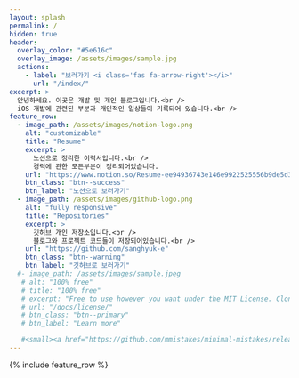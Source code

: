 ```yaml
---
layout: splash
permalink: /
hidden: true
header:
  overlay_color: "#5e616c"
  overlay_image: /assets/images/sample.jpg
  actions:
    - label: "보러가기 <i class='fas fa-arrow-right'></i>"
      url: "/index/"
excerpt: >
  안녕하세요. 이곳은 개발 및 개인 블로그입니다.<br />
  iOS 개발에 관련된 부분과 개인적인 일상들이 기록되어 있습니다.<br />
feature_row:
  - image_path: /assets/images/notion-logo.png
    alt: "customizable"
    title: "Resume"
    excerpt: >
      노션으로 정리한 이력서입니다.<br />
      경력에 관한 모든부분이 정리되어있습니다.
    url: "https://www.notion.so/Resume-ee94936743e146e9922525556b9de5d3"
    btn_class: "btn--success"
    btn_label: "노션으로 보러가기"
  - image_path: /assets/images/github-logo.png
    alt: "fully responsive"
    title: "Repositories"
    excerpt: >
      깃허브 개인 저장소입니다.<br />
      블로그와 프로젝트 코드들이 저장되어있습니다.<br />
    url: "https://github.com/sanghyuk-e"
    btn_class: "btn--warning"
    btn_label: "깃허브로 보러가기"
  #- image_path: /assets/images/sample.jpeg
   # alt: "100% free"
   # title: "100% free"
   # excerpt: "Free to use however you want under the MIT License. Clone it, fork it, customize it... whatever!"
   # url: "/docs/license/"
   # btn_class: "btn--primary"
   # btn_label: "Learn more"  

   #<small><a href="https://github.com/mmistakes/minimal-mistakes/releases/tag/4.19.3">Latest release v4.19.3</a></small>
---
```


{% include feature_row %}
